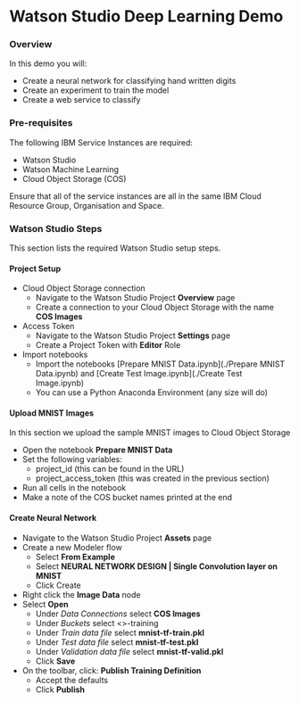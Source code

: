 # Watson Studio Deep Learning Demo

### Overview

In this demo you will:

- Create a neural network for classifying hand written digits
- Create an experiment to train the model
- Create a web service to classify

### Pre-requisites

The following IBM Service Instances are required:

- Watson Studio
- Watson Machine Learning
- Cloud Object Storage (COS)

Ensure that all of the service instances are all in the same IBM Cloud Resource Group, Organisation and Space.

### Watson Studio Steps

This section lists the required Watson Studio setup steps.

#### Project Setup

 - Cloud Object Storage connection
   - Navigate to the Watson Studio Project **Overview** page  
   - Create a connection to your Cloud Object Storage with the name **COS Images**
 - Access Token
   - Navigate to the Watson Studio Project **Settings** page 
   - Create a Project Token with **Editor** Role
 - Import notebooks
   - Import the notebooks [Prepare MNIST Data.ipynb](./Prepare MNIST Data.ipynb) and [Create Test Image.ipynb](./Create Test Image.ipynb)
   - You can use a Python Anaconda Environment (any size will do)

#### Upload MNIST Images

In this section we upload the sample MNIST images to Cloud Object Storage

 - Open the notebook **Prepare MNIST Data**
 - Set the following variables:
   - project_id (this can be found in the URL)
   - project_access_token (this was created in the previous section)
 - Run all cells in the notebook
 - Make a note of the COS bucket names printed at the end

#### Create Neural Network

 - Navigate to the Watson Studio Project **Assets** page
 - Create a new Modeler flow
    - Select **From Example**
    - Select **NEURAL NETWORK DESIGN | Single Convolution layer on MNIST**
    - Click Create
 - Right click the **Image Data** node
 - Select **Open**
    - Under *Data Connections* select **COS Images**
    - Under *Buckets* select <<project-id>>-training
    - Under *Train data file* select **mnist-tf-train.pkl** 
    - Under *Test data file* select **mnist-tf-test.pkl**
    - Under *Validation data file* select **mnist-tf-valid.pkl**
    - Click **Save**
 - On the toolbar, click: **Publish Training Definition**
    - Accept the defaults
    - Click **Publish**
